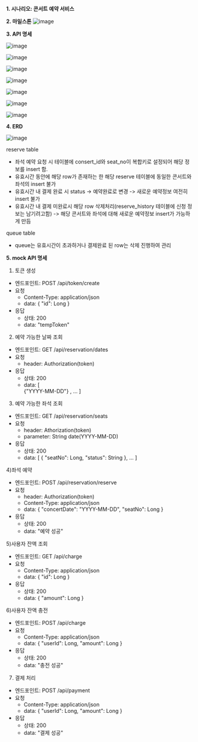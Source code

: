 **1. 시나리오: 콘서트 예약 서비스**
   
**2. 마일스톤**
![image](https://github.com/kkyuny/concert/assets/88278485/c7800d75-ac99-4c97-a68a-b2c4c88ab0fb)

**3. API 명세**

![image](https://github.com/kkyuny/concert/assets/88278485/65d1ca78-2693-4db8-921d-7aae93d5b0a4)

![image](https://github.com/kkyuny/concert/assets/88278485/b4a428e3-d434-47f0-ad37-258a8f08f70e)

![image](https://github.com/kkyuny/concert/assets/88278485/a397db1a-80c5-40c1-ac5c-ad46c4d7fc23)

![image](https://github.com/kkyuny/concert/assets/88278485/46b68a9b-04af-49d3-95ea-001ee1c707ee)

![image](https://github.com/kkyuny/concert/assets/88278485/5ff19b7f-cd07-4223-8962-488ae3ce3fc1)

![image](https://github.com/kkyuny/concert/assets/88278485/3021bdb0-b6eb-408c-b3ff-713cae3ecf27)

![image](https://github.com/kkyuny/concert/assets/88278485/629b09e5-81c5-41e3-a1ed-3304e0809f4f)

**4. ERD**

![image](https://github.com/kkyuny/concert/assets/88278485/81779844-d6cc-45e4-a00b-19f6bdebc1a4)
 
 reserve table
- 좌석 예약 요청 시 테이블에 consert_id와 seat_no이 복합키로 설정되어 해당 정보를 insert 함.
- 유효시간 동안에 해당 row가 존재하는 한 해당 reserve 테이블에 동일한 콘서트와 좌석의 insert 불가
- 유효시간 내 결제 완료 시 status -> 예약완료로 변경 -> 새로운 예약정보 여전히 insert 불가
- 유효시간 내 결제 미완료시 해당 row 삭제처리(reserve_history 테이블에 신청 정보는 남기려고함) -> 해당 콘서트와 좌석에 대해 새로운 예약정보 insert가 가능하게 만듬

 queue table
- queue는 유효시간이 초과하거나 결제완료 된 row는 삭제 진행하여 관리

**5. mock API 명세**
 1) 토큰 생성
- 엔드포인트: POST /api/token/create
- 요청
   - Content-Type: application/json
   - data:
      {
        "id": Long
      }
- 응답
   - 상태: 200
   - data: "tempToken"

 2) 예약 가능한 날짜 조회
- 엔드포인트: GET /api/reservation/dates
- 요청
   - header: Authorization(token)
- 응답
   - 상태: 200
   - data:
     [        
        {"YYYY-MM-DD"}
        , ...
     ]

 3) 예약 가능한 좌석 조회
- 엔드포인트: GET /api/reservation/seats
- 요청
   - header: Athorization(token)
   - parameter: String date(YYYY-MM-DD)
- 응답
  - 상태: 200
  - data:
   [ {
       "seatNo": Long,
       "status": String
     },
     ...
   ]

 4)좌석 예약
- 엔드포인트: POST /api/reservation/reserve
- 요청
   - header: Authorization(token)
   - Content-Type: application/json
   - data:
   {
     "concertDate": "YYYY-MM-DD",
     "seatNo": Long
   }
- 응답
   - 상태: 200
   - data: "예약 성공"

 5)사용자 잔액 조회
- 엔드포인트: GET /api/charge
- 요청
   - Content-Type: application/json
   - data:
   {
     "id": Long
   }
- 응답
   - 상태: 200
   - data:
   {
     "amount": Long
   }

6)사용자 잔액 충전
- 엔드포인트: POST /api/charge
- 요청
   - Content-Type: application/json
   - data:
   {
     "userId": Long,
     "amount": Long
   }
- 응답
   - 상태: 200
   - data: "충전 성공"

7) 결제 처리
- 엔드포인트: POST /api/payment
- 요청 
   - Content-Type: application/json
   - data:
   {
     "userId": Long,
     "amount": Long
   }
- 응답
   - 상태: 200
   - data: "결제 성공"
